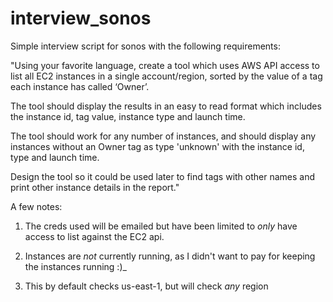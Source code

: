 # interview_sonos

Simple interview script for sonos with the following requirements:

"Using your favorite language, create a tool which uses AWS API access to list all EC2 instances in a single account/region, sorted by the value of a tag each instance has called ‘Owner’.

The tool should display the results in an easy to read format which includes the instance id, tag value, instance type and launch time.

The tool should work for any number of instances, and should display any instances without an Owner tag as type 'unknown' with the instance id, type and launch time.

Design the tool so it could be used later to find tags with other names and print other instance details in the report."

A few notes:
1) The creds used will be emailed but have been limited to *only* have access to list against the EC2 api.

2) Instances are *not* currently running, as I didn't want to pay for keeping the instances running :)_

3) This by default checks us-east-1, but will check *any* region



